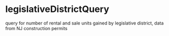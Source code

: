 # legislativeDistrictQuery
query for number of rental and sale units gained by legislative district, data from NJ construction permits
